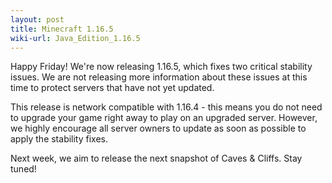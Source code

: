```yaml
---
layout: post
title: Minecraft 1.16.5
wiki-url: Java_Edition_1.16.5
---
```


Happy Friday! We're now releasing 1.16.5, which fixes two critical stability issues.
We are not releasing more information about these issues at this time to protect servers that have not yet updated.

This release is network compatible with 1.16.4 - this means
you do not need to upgrade your game right away to play on an upgraded server.
However, we highly encourage all server owners to update as soon as possible to apply the stability fixes.

Next week, we aim to release the next snapshot of Caves & Cliffs. Stay tuned!
